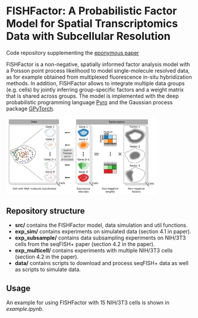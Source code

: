 # FISHFactor: A Probabilistic Factor Model for Spatial Transcriptomics Data with Subcellular Resolution
Code repository supplementing the [eponymous paper](https://www.biorxiv.org/content/10.1101/2021.11.04.467354v1)

FISHFactor is a non-negative, spatially informed factor analysis model with a Poisson point process likelihood to model single-molecule resolved data, as for example obtained from multiplexed fluorescence in-situ hybridization methods. In addition, FISHFactor allows to integrate multiple data groups (e.g. cells) by jointly inferring group-specific factors and a weight matrix that is shared across groups. The model is implemented with the deep probabilistic programming language [Pyro](https://pyro.ai/) and the Gaussian process package [GPyTorch](https://gpytorch.ai/).

<img src="model.png" width=80% height=80%>


## Repository structure
- **src/** contains the FISHFactor model, data simulation and util functions.
- **exp_sim/** contains experiments on simulated data (section 4.1 in paper).
- **exp_subsample/** contains data subsampling experiments on NIH/3T3 cells from the seqFISH+ paper (section 4.2 in the paper).
- **exp_multicell/** contains experiments with multiple NIH/3T3 cells (section 4.2 in the paper).
- **data/** contains scripts to download and process seqFISH+ data as well as scripts to simulate data.

## Usage

An example for using FISHFactor with 15 NIH/3T3 cells is shown in *example.ipynb*.
